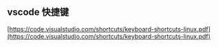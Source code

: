 ## vscode 快捷键



[https://code.visualstudio.com/shortcuts/keyboard-shortcuts-linux.pdf](https://code.visualstudio.com/shortcuts/keyboard-shortcuts-linux.pdf)


